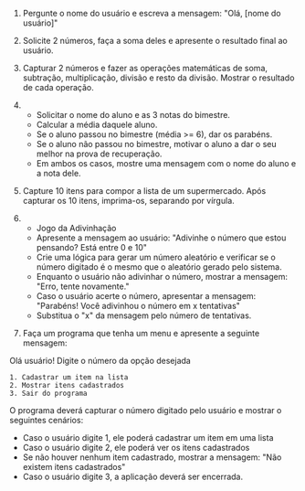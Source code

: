 01) Pergunte o nome do usuário e escreva a mensagem: 
"Olá, [nome do usuário]"

02) Solicite 2 números, faça a soma deles e apresente o resultado final ao usuário.

03) Capturar 2 números e fazer as operações matemáticas de soma, subtração, multiplicação, divisão e resto da divisão. Mostrar o resultado de cada operação.

04) - Solicitar o nome do aluno e as 3 notas do bimestre. 
    - Calcular a média daquele aluno.
    - Se o aluno passou no bimestre (média >= 6), dar os parabéns.
    - Se o aluno não passou no bimestre, motivar o aluno a dar o seu melhor na prova de recuperação.
    - Em ambos os casos, mostre uma mensagem com o nome do aluno e a nota dele.

05) Capture 10 itens para compor a lista de um supermercado. Após capturar os 10 itens, imprima-os, separando por vírgula.

06) - Jogo da Adivinhação
    - Apresente a mensagem ao usuário: "Adivinhe o número que estou pensando? Está entre 0 e 10"
    - Crie uma lógica para gerar um número aleatório e verificar se o número digitado é o mesmo que o aleatório gerado pelo sistema.
    - Enquanto o usuário não adivinhar o número, mostrar a mensagem: "Erro, tente novamente."
    - Caso o usuário acerte o número, apresentar a mensagem: "Parabéns! Você adivinhou o número em x tentativas"
    - Substitua o "x" da mensagem pelo número de tentativas.

7) Faça um programa que tenha um menu e apresente a seguinte mensagem:
  
  Olá usuário! Digite o número da opção desejada

    1. Cadastrar um item na lista
    2. Mostrar itens cadastrados
    3. Sair do programa
  
  O programa deverá capturar o número digitado pelo usuário e mostrar o seguintes cenários:

  - Caso o usuário digite 1, ele poderá cadastrar um item em uma lista
  - Caso o usuário digite 2, ele poderá ver os itens cadastrados
  - Se não houver nenhum item cadastrado, mostrar a mensagem: 
      "Não existem itens cadastrados"
  - Caso o usuário digite 3, a aplicação deverá ser encerrada.